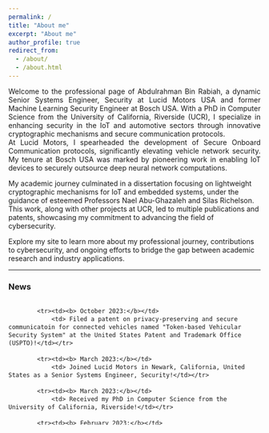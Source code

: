 ```yaml
---
permalink: /
title: "About me"
excerpt: "About me"
author_profile: true
redirect_from: 
  - /about/
  - /about.html
---
```


<div class="intro">
	<p align="justify">
		Welcome to the professional page of Abdulrahman Bin Rabiah, a dynamic Senior Systems Engineer, Security at Lucid Motors USA and former Machine Learning Security Engineer at Bosch USA. With a PhD in Computer Science from the University of California, Riverside (UCR), I specialize in enhancing security in the IoT and automotive sectors through innovative cryptographic mechanisms and secure communication protocols.<br>
At Lucid Motors, I spearheaded the development of Secure Onboard Communication protocols, significantly elevating vehicle network security. My tenure at Bosch USA was marked by pioneering work in enabling IoT devices to securely outsource deep neural network computations. <br>

My academic journey culminated in a dissertation focusing on lightweight cryptographic mechanisms for IoT and embedded systems, under the guidance of esteemed Professors Nael Abu-Ghazaleh and Silas Richelson. This work, along with other projects at UCR, led to multiple publications and patents, showcasing my commitment to advancing the field of cybersecurity. <br>

Explore my site to learn more about my professional journey, contributions to cybersecurity, and ongoing efforts to bridge the gap between academic research and industry applications.
	</p>
</div>


  
<hr>

<div><h3>News</h3></div>
<div id="news">
	<style> table, tr, td { border: none; }</style>
	
<div style="height:250px;overflow:auto;border:0px;border-collapse: collapse;">
	<table border="none" style="border:0px;border-collapse: collapse;" rules="none">
		<colgroup><col span="1" style="width: 12%;"><col span="1" style="width: 88%;"></colgroup>
		<tbody>
			
			<tr><td><b> October 2023:</b></td>
				<td> Filed a patent on privacy-preserving and secure communicatoin for connected vehicles named "Token-based Vehicular Security System" at the United States Patent and Trademark Office (USPTO)!</td></tr>			
    
			<tr><td><b> March 2023:</b></td>
				<td> Joined Lucid Motors in Newark, California, United States as a Senior Systems Engineer, Security!</td></tr>

			<tr><td><b> March 2023:</b></td>
				<td> Received my PhD in Computer Science from the University of California, Riverside!</td></tr>

			<tr><td><b> February 2023:</b></td>
				<td> Filed a patent on authenticated communication for internet of things (IoTs) using lightweight cryptogrphy named "Lightweight network authentication for resource constrained devices via mergeable stateful signatures" at the United States Patent and Trademark Office (USPTO)!</td></tr>

			<tr><td><b> September 2021:</b></td>
				<td> Joined Bosch USA in Pittsburgh, Pennsylvania, United States as a Machine Learning Security Engineer!</td></tr>
   			
			<tr><td><b> August 2021:</b></td>
				<td> Our work on <a href="https://www.usenix.org/system/files/sec21-alharbi.pdf"> CSProp: Ciphertext and Signature Propagation Low-Overhead Public-Key Cryptosystem for IoT Environments</a> was accepted to USENIX Security 2021 in Vancouver, B.C., Canada!
				</td></tr>
   					
			<tr><td><b> July 2021:</b></td>
				<td> Our work on <a href="https://bit.ly/3hq1bIa"> MSS: Lightweight network authentication for resource constrained devices via Mergeable Stateful Signatures</a> was accepted to International Conference on Distributed Computing Systems (ICDCS) 2021 in Washington, D.C., USA!
				</td></tr>
    
		</tbody>
	</table>
</div>


<hr>

<div><h1>Patents</h1></div>
<div id="Patents">
	
    <article>
        <div class="pub_text">
            <h3>Token-based Vehicular Security System</h3>
            <h4 class="authors">
		     <b>Abdulrahman Bin Rabiah</b>, Anas Alsoliman, Yugarshi Shashwat, Silas Richelson, Nael Abu-Ghazaleh
            </h4>
            <p>The United States Patent and Trademark Office (USPTO)</p>
        </div>
	<a href="#" class="edu_image"><img src="files/tvsslogo.png" alt="TVSS Logo"></a>
    </article>


    <article>
        <div class="pub_text">
            <h3>Lightweight network authentication for resource constrained devices via Mergeable Stateful Signatures</h3>
            <h4 class="authors">
		     <b>Abdulrahman Bin Rabiah</b>, Yugarshi Shashwat, Silas Richelson, Nael Abu-Ghazaleh
            </h4>
            <p>The United States Patent and Trademark Office (USPTO)</p> [<a href="https://patents.google.com/patent/US20230034512A1/en">patent (pending)</a>]
        </div>
	<a href="#" class="edu_image"><img src="files/mss logo.png" alt="MSS Logo"></a>	
    </article>

<hr>

<div><h1>Work Experience</h1></div>
<div id="WorkExperience">
	
    <article>
        
        <div class="pub_text">
            <h3>Lucid Motors</h3>
	    <p>Sr. Systems Engineer, Security</p>
	    <p>Newark, California, United States of America (USA) <br>
     March 2023 - Present</p>
        </div>
	<a href="#" class="edu_image"><img src="files/lucidlogo.jpg" alt="Lucid Motors Logo"></a>
    </article>

    
    <article>
        <div class="pub_text">
            <h3>Bosch</h3>
	    <p>Machine Learning Security Engineer</p>
	    <p>Pittsburgh, Pennsylvania, United States of America (USA) <br> September 2021 - July 2022</p>
        </div>
	<a href="#" class="edu_image"><img src="files/Boschlogo.jpg" alt="Bosch Logo"></a>

    </article>

<hr>

<div><h1>Education</h1></div>
<div id="education">
	
        <article>
        <div class="edu-text">
		<h3>University of California, Riverside</h3>
		<p><em>PhD in Computer Science</em></p>
		<p>Riverside, CA</p>
		<p>2023</p>
		<p>Advisors: Professor <a href="https://www.cs.ucr.edu/~nael/" target="_blank" rel="noopener noreferrer">Nael Abu-Ghazaleh</a> and Professor <a href="https://www.cs.ucr.edu/~silas/" target="_blank" rel="noopener noreferrer">Silas Richelson</a> </p> 
        </div>
<a href="#" class="edu_image"><img src="files/ucrlogo.png" alt="University of California, Riverside Logo"></a>        
    </article>

	<article>
        <div class="edu-text">
	<h3>University of California, Riverside</h3>
	<p><em>MSc in Computer Science</em></p>
	<p>Riverside, CA</p>
	<p>2019</p>
        </div>
        <a href="#" class="edu_image"><img src="files/ucrlogo.png" alt="University of California, Riverside Logo"></a>
    </article>

    	<article>
        <div class="edu-text">
	<h3>University of Pittsburgh</h3>
	<p><em>MSc in Telecommunications - Information Security</em></p>
	<p>Pittsburgh, PA</p>
	<p>2016</p>
        </div>
        <a href="#" class="edu_image"><img src="files/pittlogo.jpeg" alt="University of Pittsburgh Logo"></a>
    </article>
    
     <article>
        <div class="edu-text">
		<h3>King Saud University</h3>
		<p><em>BSc in Computer Information Systems</em></p>
		<p>Riyadh, Saudi Arabia</p>
		<p>2011</p>
        </div>
        <a href="#" class="edu_image"><img src="files/ksulogo.png" alt="King Saud University Logo"></a>
    </article>
</div>

<hr>




<div><h1>Publications</h1></div>
<div id="publications">
	
    <article>
        <a classa="pub_image"><img src="files/mss logo.png"></a>
        <div class="pub_text">
            <h3>MSS: Lightweight network authentication for resource constrained devices via Mergeable Stateful Signatures</h3>
            <h4 class="authors">
		     <b>Abdulrahman Bin Rabiah</b>, Yugarshi Shashwat, Fatemah Alharbi, Silas Richelson, Nael Abu-Ghazaleh
            </h4>
            <p>IEEE International Conference on Distributed Computing Systems (ICDCS) 2021</p> [<a href="https://bit.ly/3hq1bIa">paper</a>]
        </div>
    </article>

        <article>
        <a classa="pub_image"><img src="files/csprop logo.png"></a>
        <div class="pub_text">
            <h3>CSProp: Ciphertext and Signature Propagation Low-Overhead Public-Key Cryptosystem for IoT</h3>
            <h4 class="authors">
		    Fatemah Alharbi, Arwa Alrawais, <b>Abdulrahman Bin Rabiah</b>, Silas Richelson, Nael Abu-Ghazaleh
            </h4>
            <p>USENIX Security Symposium 2021</p> [<a href="https://www.usenix.org/system/files/sec21-alharbi.pdf">paper</a>]
        </div>
    </article>
    
    <article>
        <a classa="pub_image"><img src="files/1_haiku/snapshot.png"></a>
        <div class="pub_text">
            <h3>Haiku: Efficient Authenticated Key Agreement with Strong Security Guarantees for IoT</h3>
            <h4 class="authors">
		    <b>Abdulrahman Bin Rabiah</b>, KK Ramakrishnan, Silas Richelson, Ahmad Bin Rabiah, Elizabeth Liri, Koushik Kar
            </h4>
            <p>ICDCN 2021</p> [<a href="https://www.researchgate.net/publication/347979731_Haiku_Efficient_Authenticated_Key_Agreement_with_Strong_Security_Guarantees_for_IoT#fullTextFileContent">paper</a>]
        </div>
    </article>

    <article>
        <a classa="pub_image"><img src="files/csnetlogo"></a>
        <div class="pub_text">
            <h3>Privacy-Preserving Authentication Framework for UAS Traffic Management Systems</h3>
            <h4 class="authors">
		    Anas Alsoliman, <b>Abdulrahman Bin Rabiah</b>, Marco Levorato
            </h4>
            <p>CSNet 2021</p> [<a href="https://ieeexplore.ieee.org/abstract/document/9265534">paper</a>]
        </div>
    </article>


    <article>
        <a classa="pub_image"><img src="files/lanmanlogo.png"></a>
        <div class="pub_text">
            <h3>Robustness of IoT Application Protocols to Network Impairments</h3>
            <h4 class="authors">
		   Elizabeth Liri, Prateek Singh, <b>Abdulrahman Bin Rabiah</b>, Kiran Makhijani, Koushik Kar, KK Ramakrishnan
            </h4>
            <p>LANMAN 2018</p> [<a href="https://www.researchgate.net/publication/328458525_Robustness_of_IoT_Application_Protocols_to_Network_Impairments">paper</a>]
        </div>
    </article>

    
    <article>
        <a classa="pub_image"><img src="files/disslogo.png"></a>
        <div class="pub_text">
            <h3>A Lightweight Authentication and Key Exchange Protocol for IoT</h3>
            <h4 class="authors">
		    <b>Abdulrahman Bin Rabiah</b>, KK Ramakrishnan, Elizabeth Liri, Koushik Kar
            </h4>
            <p>DISS, NDSS 2018</p> [<a href="https://www.ndss-symposium.org/wp-content/uploads/2018/07/diss2018_4_Bin-Rabiah_paper.pdf">paper</a>]
        </div>
    </article>





  
  
  
